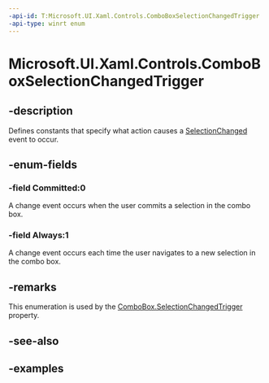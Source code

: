 ```yaml
---
-api-id: T:Microsoft.UI.Xaml.Controls.ComboBoxSelectionChangedTrigger
-api-type: winrt enum
---
```


<!-- Enumeration syntax.
public enum ComboBoxSelectionChangedTrigger : int {
	Always = 1
	Committed = 0
}
-->

# Microsoft.UI.Xaml.Controls.ComboBoxSelectionChangedTrigger

## -description
Defines constants that specify what action causes a [SelectionChanged](combobox_selectionchanged.md) event to occur.

## -enum-fields

### -field Committed:0
A change event occurs when the user commits a selection in the combo box.

### -field Always:1
A change event occurs each time the user navigates to a new selection in the combo box.

## -remarks
This enumeration is used by the [ComboBox.SelectionChangedTrigger](combobox_selectionchangedtrigger.md) property.

## -see-also

## -examples

